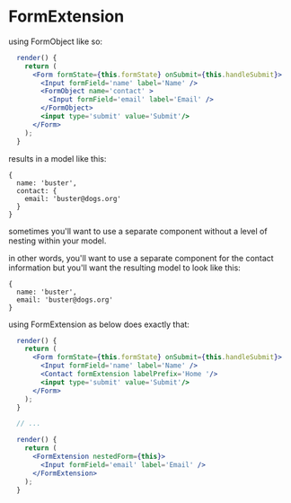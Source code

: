 # FormExtension

using FormObject like so:

```jsx
  render() {
    return (
      <Form formState={this.formState} onSubmit={this.handleSubmit}>
        <Input formField='name' label='Name' />
        <FormObject name='contact' >
          <Input formField='email' label='Email' />
        </FormObject>
        <input type='submit' value='Submit'/>
      </Form>
    );
  }
```

results in a model like this:

```es6
{
  name: 'buster',
  contact: {
    email: 'buster@dogs.org'
  }
}
```

sometimes you'll want to use a separate component without a level of nesting within your model.

in other words, you'll want to use a separate component for the contact information but you'll want the resulting model to look like this:

```es6
{
  name: 'buster',
  email: 'buster@dogs.org'
}
```

using FormExtension as below does exactly that:

```jsx
  render() {
    return (
      <Form formState={this.formState} onSubmit={this.handleSubmit}>
        <Input formField='name' label='Name' />
        <Contact formExtension labelPrefix='Home '/>
        <input type='submit' value='Submit'/>
      </Form>
    );
  }

  // ...

  render() {
    return (
      <FormExtension nestedForm={this}>
        <Input formField='email' label='Email' />
      </FormExtension>
    );
  }
```
